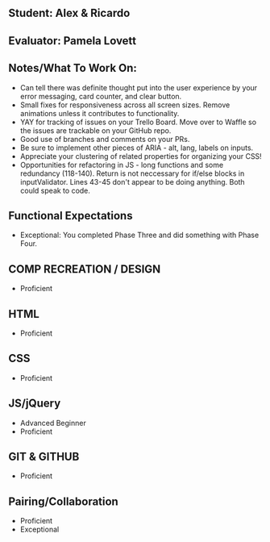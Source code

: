 ## Student: Alex & Ricardo
## Evaluator: Pamela Lovett
## Notes/What To Work On:

- Can tell there was definite thought put into the user experience by your error messaging, card counter, and clear button.
- Small fixes for responsiveness across all screen sizes. Remove animations unless it contributes to functionality.
- YAY for tracking of issues on your Trello Board. Move over to Waffle so the issues are trackable on your GitHub repo.
- Good use of branches and comments on your PRs.
- Be sure to implement other pieces of ARIA - alt, lang, labels on inputs.
- Appreciate your clustering of related properties for organizing your CSS!
- Opportunities for refactoring in JS - long functions and some redundancy (118-140). Return is not neccessary for if/else blocks in inputValidator. Lines 43-45 don't appear to be doing anything. Both could speak to code.

## Functional Expectations

* Exceptional: You completed Phase Three and did something with Phase Four.

## COMP RECREATION / DESIGN
 
* Proficient

## HTML
  
* Proficient  

## CSS
 
* Proficient  

## JS/jQuery

* Advanced Beginner  
* Proficient  

## GIT & GITHUB
 
* Proficient    

## Pairing/Collaboration
 
* Proficient  
* Exceptional  

